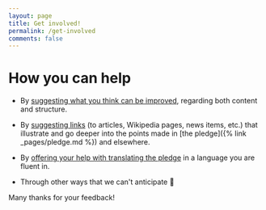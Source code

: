 ```yaml
---
layout: page
title: Get involved!
permalink: /get-involved
comments: false
---
```


# How you can help  

*   By [suggesting what you think can be improved](https://github.com/evolverine/intimacy-toolbox/issues), regarding both content and structure.  

*   By [suggesting links](https://github.com/evolverine/intimacy-toolbox/issues) (to articles, Wikipedia pages, news items, etc.) that illustrate and go deeper into the points made in [the pledge]({% link _pages/pledge.md %}) and elsewhere.

*   By [offering your help with translating the pledge](https://github.com/evolverine/intimacy-toolbox/issues/1) in a language you are fluent in.

*   Through other ways that we can't anticipate 🙂️  

Many thanks for your feedback!  